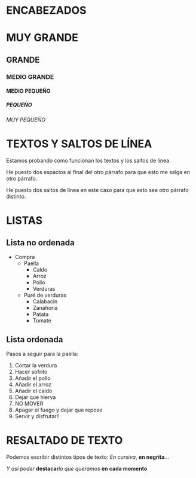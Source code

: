 # ENCABEZADOS


# MUY GRANDE
## GRANDE
### MEDIO GRANDE
#### MEDIO PEQUEÑO
##### PEQUEÑO
###### MUY PEQUEÑO 


# TEXTOS Y SALTOS DE LÍNEA

Estamos probando como funcionan los textos y los saltos de línea.  

He puesto dos espacios al final del otro párrafo para que esto me salga en otro párrafo.


He puesto dos saltos de línea en este caso para que esto sea otro párrafo distinto.

# LISTAS
## Lista no ordenada
* Compra
  * Paella
    * Caldo
    * Arroz
    * Pollo
    * Verduras
  * Puré de verduras
    * Calabacín
    * Zanahoria
    * Patata
    * Tomate

## Lista ordenada
Pasos a seguir para la paella:  
1. Cortar la verdura
2. Hacer sofrito
3. Añadir el pollo
4. Añadir el arroz
5. Añadir el caldo
6. Dejar que hierva
7. NO MOVER
8. Apagar el fuego y dejar que repose
9. Servir y disfrutar!!

# RESALTADO DE TEXTO
Podemos escribir distintos tipos de texto: *En cursiva*, **en negrita**... 

 *Y así poder* **destacar***lo que queramos* **en cada momento**
